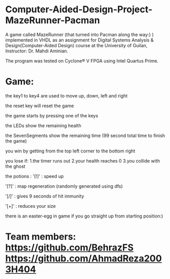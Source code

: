 # Computer-Aided-Design-Project-MazeRunner-Pacman
A game called MazeRunner (that turned into Pacman along the way:) ) implemented in VHDL as an assignment for Digital Systems Analysis & Design(Computer-Aided Design) course at the University of Guilan, 
Instructor: Dr. Mahdi Aminian.

The program was tested on Cyclone® V FPGA using Intel Quartus Prime.
# Game:
the key1 to key4 are used to move up, down, left and right 

the reset key will reset the game 

the game starts by pressing one of the keys

the LEDs show the remaining health

the SevenSegments show the remaining time (99 second total time to finish the game)

you win by getting from the top left corner to the bottom right 

you lose if:
1.the timer runs out
2.your health reaches 0
3.you collide with the ghost 

the potions :
'[!]' : speed up

'[?]' : map regeneration (randomly generated using dfs)

'[/]' : gives 9 seconds of hit immunity 

'[+]' : reduces your size

there is an easter-egg in game if you go straight up from starting position:)

# Team members: https://github.com/BehrazFS https://github.com/AhmadReza2003H404

